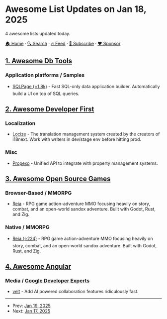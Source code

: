 # Awesome List Updates on Jan 18, 2025

4 awesome lists updated today.

[🏠 Home](/README.md) · [🔍 Search](https://www.trackawesomelist.com/search/) · [🔥 Feed](https://www.trackawesomelist.com/rss.xml) · [📮 Subscribe](https://trackawesomelist.us17.list-manage.com/subscribe?u=d2f0117aa829c83a63ec63c2f&id=36a103854c) · [❤️  Sponsor](https://github.com/sponsors/theowenyoung)



## [1. Awesome Db Tools](/content/mgramin/awesome-db-tools/README.md)

### Application platforms / Samples

*   [SQLPage (⭐1.8k)](https://github.com/sqlpage/SQLPage) - Fast SQL-only data application builder. Automatically build a UI on top of SQL queries.

## [2. Awesome Developer First](/content/agamm/awesome-developer-first/README.md)

### Localization

*   [Locize](https://locize.com) - The translation management system created by the creators of i18next. Work with writers in dev/stage env before hitting prod.

### Misc

*   [Propexo](https://www.propexo.com/) - Unified API to integrate with property management systems.

## [3. Awesome Open Source Games](/content/michelpereira/awesome-open-source-games/README.md)

### Browser-Based / MMORPG

*   [Reia](https://www.playreia.com) - RPG game action-adventure MMO focusing heavily on story, combat, and an open-world sandox adventure. Built with Godot, Rust, and Zig.

### Native / MMORPG

*   [Reia (⭐224)](https://github.com/Quaint-Studios/Reia) - RPG game action-adventure MMO focusing heavily on story, combat, and an open-world sandox adventure. Built with Godot, Rust, and Zig.

## [4. Awesome Angular](/content/PatrickJS/awesome-angular/README.md)

### Media / [Google Developer Experts](https://developers.google.com/experts/all/technology/web-technologies)

*   [velt](https://velt.dev/) - Add AI powered collaboration features ridiculously fast.

---

- Prev: [Jan 19, 2025](/content/2025/01/19/README.md)
- Next: [Jan 17, 2025](/content/2025/01/17/README.md)